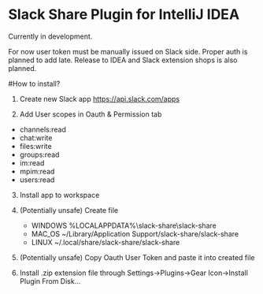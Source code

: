 # Slack Share Plugin for IntelliJ IDEA

Currently in development.

For now user token must be manually issued on Slack side. Proper auth is planned to add late.
Release to IDEA and Slack extension shops is also planned.

#How to install?

1. Create new Slack app
   https://api.slack.com/apps

2. Add User scopes in Oauth & Permission tab
- channels:read
- chat:write
- files:write
- groups:read
- im:read
- mpim:read
- users:read

3. Install app to workspace

4. (Potentially unsafe) Create file
   - WINDOWS %LOCALAPPDATA%\slack-share\slack-share
   - MAC_OS ~/Library/Application Support/slack-share/slack-share
   - LINUX ~/.local/share/slack-share/slack-share

5. (Potentially unsafe) Copy Oauth User Token and paste it into created file

6. Install .zip extension file through Settings->Plugins->Gear Icon->Install Plugin From Disk...
